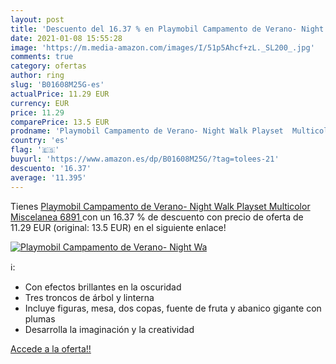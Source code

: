```yaml
---
layout: post
title: 'Descuento del 16.37 % en Playmobil Campamento de Verano- Night Wa'
date: 2021-01-08 15:55:28
image: 'https://m.media-amazon.com/images/I/51p5Ahcf+zL._SL200_.jpg'
comments: true
category: ofertas
author: ring
slug: 'B01608M25G-es'
actualPrice: 11.29 EUR
currency: EUR
price: 11.29
comparePrice: 13.5 EUR
prodname: 'Playmobil Campamento de Verano- Night Walk Playset  Multicolor  Miscelanea  6891 '
country: 'es'
flag: '🇪🇸'
buyurl: 'https://www.amazon.es/dp/B01608M25G/?tag=tolees-21'
descuento: '16.37'
average: '11.395'
---
```


Tienes [Playmobil Campamento de Verano- Night Walk Playset  Multicolor  Miscelanea  6891 ](https://www.amazon.es/dp/B01608M25G/?tag=tolees-21) con un 16.37 % de descuento con precio de oferta de 11.29 EUR (original: 13.5 EUR) en el siguiente enlace!

[![Playmobil Campamento de Verano- Night Wa](https://m.media-amazon.com/images/I/51p5Ahcf+zL._SL200_.jpg)](https://www.amazon.es/dp/B01608M25G/?tag=tolees-21)

ℹ️:

- Con efectos brillantes en la oscuridad
- Tres troncos de árbol y linterna
- Incluye figuras, mesa, dos copas, fuente de fruta y abanico gigante con plumas
- Desarrolla la imaginación y la creatividad

[Accede a la oferta!!](https://www.amazon.es/dp/B01608M25G/?tag=tolees-21)
